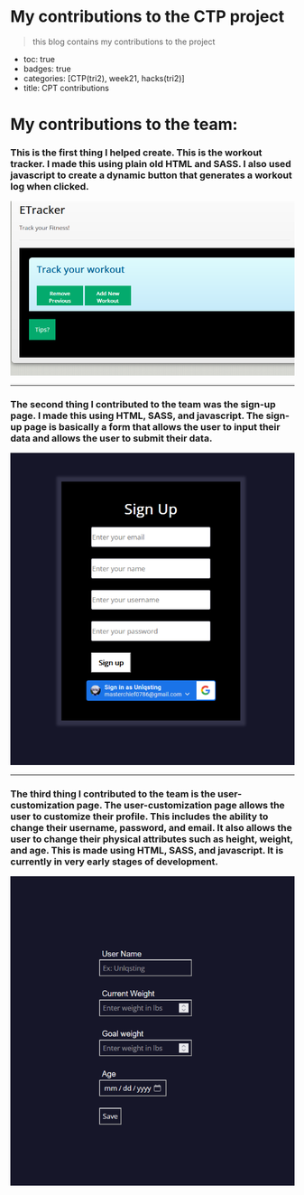 # My contributions to the CTP project
> this blog contains my contributions to the project
- toc: true
- badges: true
- categories: [CTP(tri2), week21, hacks(tri2)]
- title: CPT contributions

# My contributions to the team:

### **This is the first thing** I helped create. This is the workout tracker. I made this using plain old HTML and SASS. I also used javascript to create a dynamic button that generates a workout log when clicked. 

![image.png](images/etrack.png)

-----------------------

### **The second thing** I contributed to the team was the sign-up page. I made this using HTML, SASS, and javascript. The sign-up page is basically a form that allows the user to input their data and allows the user to submit their data. 

![image.png](images/signup.png)

-----------------------

### **The third thing** I contributed to the team is the user-customization page. The user-customization page allows the user to customize their profile. This includes the ability to change their username, password, and email. It also allows the user to change their physical attributes such as height, weight, and age. This is made using HTML, SASS, and javascript. It is currently in very early stages of development.

![image.png](images/customize.png)